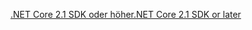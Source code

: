 [<span data-ttu-id="05723-101">.NET Core 2.1 SDK oder höher</span><span class="sxs-lookup"><span data-stu-id="05723-101">.NET Core 2.1 SDK or later</span></span>](https://www.microsoft.com/net/download/all)
